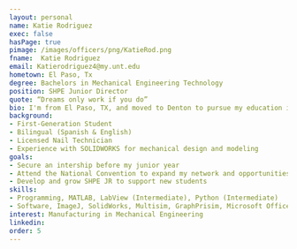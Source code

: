 ```yaml
---
layout: personal
name: Katie Rodriguez
exec: false
hasPage: true
pimage: /images/officers/png/KatieRod.png
fname:  Katie Rodriguez
email: Katierodriguez4@my.unt.edu 
hometown: El Paso, Tx
degree: Bachelors in Mechanical Engineering Technology
position: SHPE Junior Director
quote: “Dreams only work if you do”
bio: I'm from El Paso, TX, and moved to Denton to pursue my education in Mechanical Engineering at UNT. I’ve always dreamed of more—of exploring opportunities beyond my hometown. I have a passion for mentoring and have actively worked with students to help them achieve higher education. Being involved with SHPE and SHPE Jr. has been incredibly meaningful to me; the organization has provided a welcoming space where I can relate and feel at home. Coming from a different city, adjusting was challenging at first, but over time, I’ve embraced this new journey
background: 
- First-Generation Student
- Bilingual (Spanish & English)
- Licensed Nail Technician
- Experience with SOLIDWORKS for mechanical design and modeling
goals:
- Secure an intership before my junior year
- Attend the National Convention to expand my network and opportunities
- Develop and grow SHPE JR to support new students
skills:
- Programming, MATLAB, LabView (Intermediate), Python (Intermediate)
- Software, ImageJ, SolidWorks, Multisim, GraphPrisim, Microsoft Office Suite
interest: Manufacturing in Mechanical Engineering
linkedin: 
order: 5
---
```

